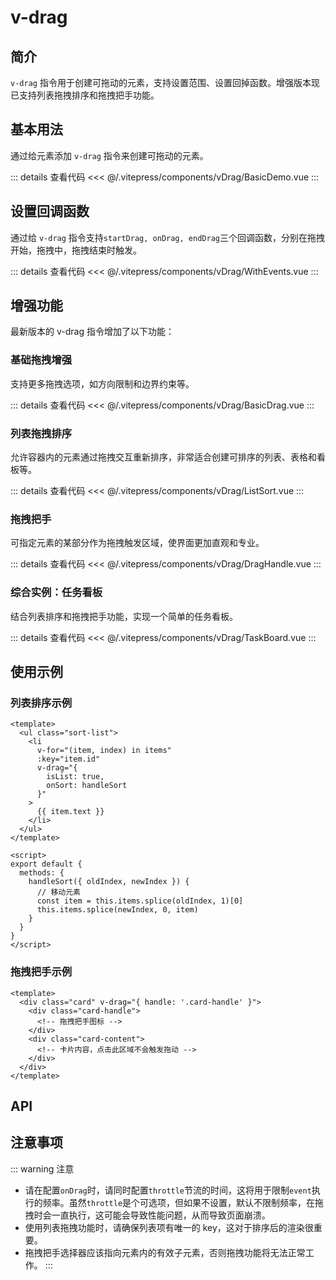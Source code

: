 # v-drag

## 简介

`v-drag` 指令用于创建可拖动的元素，支持设置范围、设置回掉函数。增强版本现已支持列表拖拽排序和拖拽把手功能。

## 基本用法

通过给元素添加 `v-drag` 指令来创建可拖动的元素。

<BasicDemo />

::: details 查看代码
<<< @/.vitepress/components/vDrag/BasicDemo.vue
:::

## 设置回调函数

通过给 `v-drag` 指令支持`startDrag, onDrag, endDrag`三个回调函数，分别在拖拽开始，拖拽中，拖拽结束时触发。

<WithEvents />

::: details 查看代码
<<< @/.vitepress/components/vDrag/WithEvents.vue
:::

## 增强功能

最新版本的 v-drag 指令增加了以下功能：

### 基础拖拽增强

支持更多拖拽选项，如方向限制和边界约束等。

<BasicDrag />

::: details 查看代码
<<< @/.vitepress/components/vDrag/BasicDrag.vue
:::

### 列表拖拽排序

允许容器内的元素通过拖拽交互重新排序，非常适合创建可排序的列表、表格和看板等。

<ListSort />

::: details 查看代码
<<< @/.vitepress/components/vDrag/ListSort.vue
:::

### 拖拽把手

可指定元素的某部分作为拖拽触发区域，使界面更加直观和专业。

<DragHandle />

::: details 查看代码
<<< @/.vitepress/components/vDrag/DragHandle.vue
:::

### 综合实例：任务看板

结合列表排序和拖拽把手功能，实现一个简单的任务看板。

<TaskBoard />

::: details 查看代码
<<< @/.vitepress/components/vDrag/TaskBoard.vue
:::

## 使用示例

### 列表排序示例

```vue
<template>
  <ul class="sort-list">
    <li
      v-for="(item, index) in items"
      :key="item.id"
      v-drag="{
        isList: true,
        onSort: handleSort
      }"
    >
      {{ item.text }}
    </li>
  </ul>
</template>

<script>
export default {
  methods: {
    handleSort({ oldIndex, newIndex }) {
      // 移动元素
      const item = this.items.splice(oldIndex, 1)[0]
      this.items.splice(newIndex, 0, item)
    }
  }
}
</script>
```

### 拖拽把手示例

```vue
<template>
  <div class="card" v-drag="{ handle: '.card-handle' }">
    <div class="card-handle">
      <!-- 拖拽把手图标 -->
    </div>
    <div class="card-content">
      <!-- 卡片内容，点击此区域不会触发拖动 -->
    </div>
  </div>
</template>
```

## API

<ApiTable :data="data" />

## 注意事项

::: warning 注意

- 请在配置`onDrag`时，请同时配置`throttle`节流的时间，这将用于限制`event`执行的频率。虽然`throttle`是个可选项，但如果不设置，默认不限制频率，在拖拽时会一直执行，这可能会导致性能问题，从而导致页面崩溃。
- 使用列表拖拽功能时，请确保列表项有唯一的 key，这对于排序后的渲染很重要。
- 拖拽把手选择器应该指向元素内的有效子元素，否则拖拽功能将无法正常工作。
  :::

<script setup>
import BasicDemo from "../.vitepress/components/vDrag/BasicDemo.vue"
import WithEvents from "../.vitepress/components/vDrag/WithEvents.vue"
import BasicDrag from "../.vitepress/components/vDrag/BasicDrag.vue"
import ListSort from "../.vitepress/components/vDrag/ListSort.vue"
import DragHandle from "../.vitepress/components/vDrag/DragHandle.vue"
import TaskBoard from "../.vitepress/components/vDrag/TaskBoard.vue"
import ApiTable from "../.vitepress/components/ApiTable.vue"

const data = [
    {
        name: "startDrag",
        type: "Function",
        default: "null",
        description: "拖拽开始时触发的回掉函数",
        required: false,
    },
    {
        name: "onDrag",
        type: "Function",
        default: "null",
        description: "拖拽中触发的回掉函数",
        required: false,
    },
    {
        name: "endDrag",
        type: "Function",
        default: "null",
        description: "拖拽结束时触发的回掉函数",
        required: false,
    },
    {
        name: "isList",
        type: "Boolean",
        default: "false",
        description: "是否启用列表拖拽排序功能",
        required: false,
    },
    {
        name: "onSort",
        type: "Function",
        default: "null",
        description: "列表排序完成时的回调函数，接收 oldIndex 和 newIndex 参数",
        required: false,
    },
    {
        name: "handle",
        type: "String",
        default: "null",
        description: "拖拽把手的CSS选择器，指定后只有点击该元素才能触发拖拽",
        required: false,
    },
    {
        name: "axis",
        type: "String",
        default: "both",
        description: "限制拖拽方向，可选值为 'x'、'y'、'both'",
        required: false,
    },
    {
        name: "bounds",
        type: "String|HTMLElement",
        default: "null",
        description: "限制拖拽边界，可设置为 'parent' 或一个HTML元素",
        required: false,
    }
]
</script>
